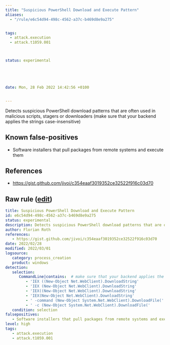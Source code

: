 ```yaml
---
title: "Suspicious PowerShell Download and Execute Pattern"
aliases:
  - "/rule/e6c54d94-498c-4562-a37c-b469d8e9a275"


tags:
  - attack.execution
  - attack.t1059.001



status: experimental





date: Mon, 28 Feb 2022 14:42:56 +0100


---
```


Detects suspicious PowerShell download patterns that are often used in malicious scripts, stagers or downloaders (make sure that your backend applies the strings case-insensitive)

<!--more-->


## Known false-positives

* Software installers that pull packages from remote systems and execute them



## References

* https://gist.github.com/jivoi/c354eaaf3019352ce32522f916c03d70


## Raw rule ([edit](https://github.com/SigmaHQ/sigma/edit/master/rules/windows/process_creation/proc_creation_win_powershell_download_patterns.yml))
```yaml
title: Suspicious PowerShell Download and Execute Pattern
id: e6c54d94-498c-4562-a37c-b469d8e9a275
status: experimental
description: Detects suspicious PowerShell download patterns that are often used in malicious scripts, stagers or downloaders (make sure that your backend applies the strings case-insensitive)
author: Florian Roth
references:
   - https://gist.github.com/jivoi/c354eaaf3019352ce32522f916c03d70
date: 2022/02/28
modified: 2022/03/01
logsource:
   category: process_creation
   product: windows
detection:
   selection:
      CommandLine|contains:  # make sure that your backend applies the strings case-insensitive
         - 'IEX ((New-Object Net.WebClient).DownloadString'
         - 'IEX (New-Object Net.WebClient).DownloadString'
         - 'IEX((New-Object Net.WebClient).DownloadString'
         - 'IEX(New-Object Net.WebClient).DownloadString'
         - ' -command (New-Object System.Net.WebClient).DownloadFile('
         - ' -c (New-Object System.Net.WebClient).DownloadFile('
   condition: selection
falsepositives:
   - Software installers that pull packages from remote systems and execute them
level: high
tags:
   - attack.execution
   - attack.t1059.001

```

